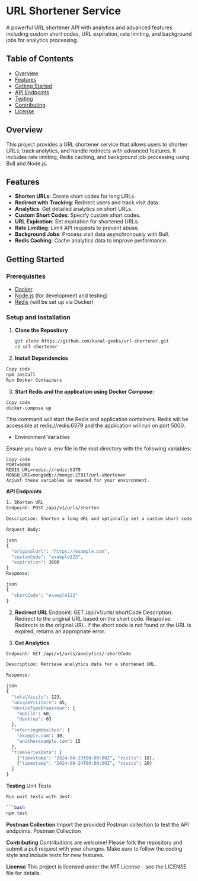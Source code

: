 # URL Shortener Service

A powerful URL shortener API with analytics and advanced features including custom short codes, URL expiration, rate limiting, and background jobs for analytics processing.

## Table of Contents

- [Overview](#overview)
- [Features](#features)
- [Getting Started](#getting-started)
- [API Endpoints](#api-endpoints)
- [Testing](#testing)
- [Contributing](#contributing)
- [License](#license)

## Overview

This project provides a URL shortener service that allows users to shorten URLs, track analytics, and handle redirects with advanced features. It includes rate limiting, Redis caching, and background job processing using Bull and Node.js.

## Features

- **Shorten URLs**: Create short codes for long URLs.
- **Redirect with Tracking**: Redirect users and track visit data.
- **Analytics**: Get detailed analytics on short URLs.
- **Custom Short Codes**: Specify custom short codes.
- **URL Expiration**: Set expiration for shortened URLs.
- **Rate Limiting**: Limit API requests to prevent abuse.
- **Background Jobs**: Process visit data asynchronously with Bull.
- **Redis Caching**: Cache analytics data to improve performance.

## Getting Started

### Prerequisites

- [Docker](https://docs.docker.com/get-docker/)
- [Node.js](https://nodejs.org/) (for development and testing)
- [Redis](https://redis.io/) (will be set up via Docker)

### Setup and Installation

1. **Clone the Repository**

   ```bash
   git clone https://github.com/kunal-geeks/url-shortener.git
   cd url-shortener

2. **Install Dependencies**

```bash
Copy code
npm install
Run Docker Containers
```

3. **Start Redis and the application using Docker Compose:**

```bash
Copy code
docker-compose up
```

This command will start the Redis and application containers. Redis will be accessible at redis://redis:6379 and the application will run on port 5000.

- Environment Variables

Ensure you have a .env file in the root directory with the following variables:

```env
Copy code
PORT=5000
REDIS_URL=redis://redis:6379
MONGO_URI=mongodb://mongo:27017/url-shortener
Adjust these variables as needed for your environment.
```

**API Endpoints**
```bash
1. Shorten URL
Endpoint: POST /api/v1/urls/shorten

Description: Shorten a long URL and optionally set a custom short code and expiration time.

Request Body:

json
{
  "originalUrl": "https://example.com",
  "customCode": "example123",
  "expiration": 3600
}
Response:

json
{
  "shortCode": "example123"
}
```
2. **Redirect URL**
Endpoint: GET /api/v1/urls/:shortCode
Description: Redirect to the original URL based on the short code.
Response: Redirects to the original URL. If the short code is not found or the URL is expired, returns an appropriate error.

3. **Get Analytics**
```bash
Endpoint: GET /api/v1/urls/analytics/:shortCode

Description: Retrieve analytics data for a shortened URL.

Response:

json
{
  "totalVisits": 123,
  "uniqueVisitors": 45,
  "deviceTypeBreakdown": {
    "mobile": 60,
    "desktop": 63
  },
  "referringWebsites": {
    "example.com": 30,
    "anotherexample.com": 15
  },
  "timeSeriesData": [
    {"timestamp": "2024-08-23T00:00:00Z", "visits": 10},
    {"timestamp": "2024-08-24T00:00:00Z", "visits": 20}
  ]
}
```
**Testing**
Unit Tests
```bash
Run unit tests with Jest:

```bash
npm test
```
**Postman Collection**
Import the provided Postman collection to test the API endpoints. Postman Collection

**Contributing**
Contributions are welcome! Please fork the repository and submit a pull request with your changes. Make sure to follow the coding style and include tests for new features.

**License**
This project is licensed under the MIT License - see the LICENSE file for details.






